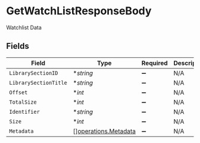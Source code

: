 # GetWatchListResponseBody

Watchlist Data


## Fields

| Field                                                        | Type                                                         | Required                                                     | Description                                                  |
| ------------------------------------------------------------ | ------------------------------------------------------------ | ------------------------------------------------------------ | ------------------------------------------------------------ |
| `LibrarySectionID`                                           | **string*                                                    | :heavy_minus_sign:                                           | N/A                                                          |
| `LibrarySectionTitle`                                        | **string*                                                    | :heavy_minus_sign:                                           | N/A                                                          |
| `Offset`                                                     | **int*                                                       | :heavy_minus_sign:                                           | N/A                                                          |
| `TotalSize`                                                  | **int*                                                       | :heavy_minus_sign:                                           | N/A                                                          |
| `Identifier`                                                 | **string*                                                    | :heavy_minus_sign:                                           | N/A                                                          |
| `Size`                                                       | **int*                                                       | :heavy_minus_sign:                                           | N/A                                                          |
| `Metadata`                                                   | [][operations.Metadata](../../models/operations/metadata.md) | :heavy_minus_sign:                                           | N/A                                                          |